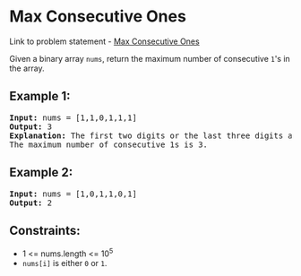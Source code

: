 <h1>Max Consecutive Ones</h1>

<p> Link to problem statement - <a href="https://leetcode.com/problems/max-consecutive-ones/description/">Max Consecutive Ones</a></p>

<p>Given a binary array <code>nums</code>, return the maximum number of consecutive <code>1</code>'s in the array.</p>

<h2>Example 1:</h2>

<pre>
<strong>Input:</strong> nums = [1,1,0,1,1,1]
<strong>Output:</strong> 3
<strong>Explanation:</strong> The first two digits or the last three digits are consecutive 1s. 
The maximum number of consecutive 1s is 3.
</pre>

<h2>Example 2:</h2>

<pre>
<strong>Input:</strong> nums = [1,0,1,1,0,1]
<strong>Output:</strong> 2
</pre>

<h2>Constraints:</h2>

<ul>
  <li>1 <= nums.length <= 10<sup>5</sup></li>
  <li><code>nums[i]</code> is either <code>0</code> or <code>1</code>.</li>
</ul>
